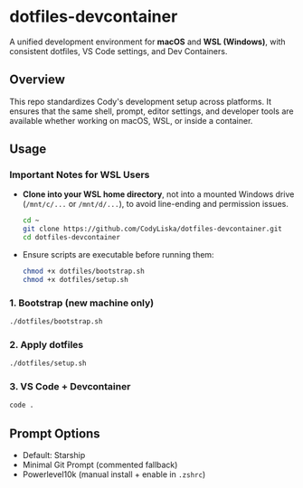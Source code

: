 # dotfiles-devcontainer

A unified development environment for **macOS** and **WSL (Windows)**, with consistent dotfiles, VS Code settings, and Dev Containers.

## Overview
This repo standardizes Cody's development setup across platforms. It ensures that the same shell, prompt, editor settings, and developer tools are available whether working on macOS, WSL, or inside a container.

## Usage

### Important Notes for WSL Users
- **Clone into your WSL home directory**, not into a mounted Windows drive (`/mnt/c/...` or `/mnt/d/...`), to avoid line-ending and permission issues.
  ```bash
  cd ~
  git clone https://github.com/CodyLiska/dotfiles-devcontainer.git
  cd dotfiles-devcontainer
  ```

- Ensure scripts are executable before running them:
  ```bash
  chmod +x dotfiles/bootstrap.sh
  chmod +x dotfiles/setup.sh
  ```

### 1. Bootstrap (new machine only)
```bash
./dotfiles/bootstrap.sh
```

### 2. Apply dotfiles
```bash
./dotfiles/setup.sh
```

### 3. VS Code + Devcontainer
```bash
code .
```

## Prompt Options
- Default: Starship
- Minimal Git Prompt (commented fallback)
- Powerlevel10k (manual install + enable in `.zshrc`)
